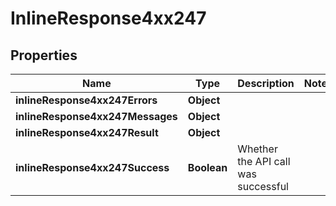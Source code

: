 # InlineResponse4xx247

## Properties
Name | Type | Description | Notes
------------ | ------------- | ------------- | -------------
**inlineResponse4xx247Errors** | **Object** |  | 
**inlineResponse4xx247Messages** | **Object** |  | 
**inlineResponse4xx247Result** | **Object** |  | 
**inlineResponse4xx247Success** | **Boolean** | Whether the API call was successful | 
